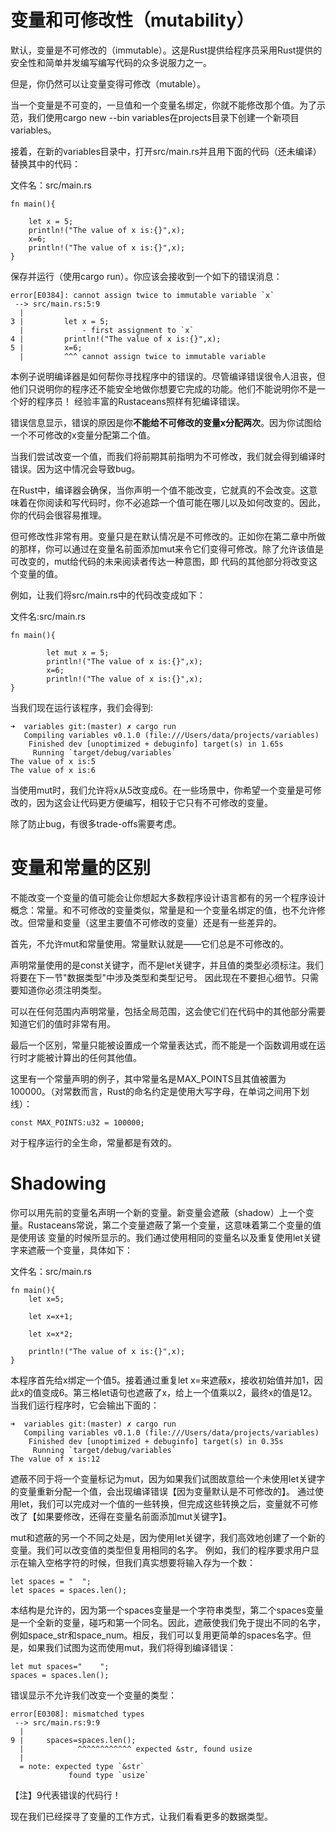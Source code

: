 # 变量和可修改性（mutability）

默认，变量是不可修改的（immutable）。这是Rust提供给程序员采用Rust提供的安全性和简单并发编写编写代码的众多说服力之一。

但是，你仍然可以让变量变得可修改（mutable）。

当一个变量是不可变的，一旦值和一个变量名绑定，你就不能修改那个值。为了示范，我们使用cargo new --bin variables在projects目录下创建一个新项目variables。

接着，在新的variables目录中，打开src/main.rs并且用下面的代码（还未编译）替换其中的代码：

文件名：src/main.rs

    fn main(){
    
        let x = 5;
        println!("The value of x is:{}",x);
        x=6;
        println!("The value of x is:{}",x);
    }

保存并运行（使用cargo run）。你应该会接收到一个如下的错误消息：

    error[E0384]: cannot assign twice to immutable variable `x`
     --> src/main.rs:5:9
      |
    3 |         let x = 5;
      |             - first assignment to `x`
    4 |         println!("The value of x is:{}",x);
    5 |         x=6;
      |         ^^^ cannot assign twice to immutable variable


本例子说明编译器是如何帮你寻找程序中的错误的。尽管编译错误很令人沮丧，但他们只说明你的程序还不能安全地做你想要它完成的功能。他们不能说明你不是一个好的程序员！
经验丰富的Rustaceans照样有犯编译错误。

错误信息显示，错误的原因是你**不能给不可修改的变量x分配两次**。因为你试图给一个不可修改的x变量分配第二个值。

当我们尝试改变一个值，而我们将前期其前指明为不可修改，我们就会得到编译时错误。因为这中情况会导致bug。

在Rust中，编译器会确保，当你声明一个值不能改变，它就真的不会改变。这意味着在你阅读和写代码时，你不必追踪一个值可能在哪儿以及如何改变的。因此，你的代码会很容易推理。

但可修改性非常有用。变量只是在默认情况是不可修改的。正如你在第二章中所做的那样，你可以通过在变量名前面添加mut来令它们变得可修改。除了允许该值是可改变的，mut给代码的未来阅读者传达一种意图，即
代码的其他部分将改变这个变量的值。

例如，让我们将src/main.rs中的代码改变成如下：

文件名:src/main.rs

    fn main(){
        
            let mut x = 5;
            println!("The value of x is:{}",x);
            x=6;
            println!("The value of x is:{}",x);
    }
    
当我们现在运行该程序，我们会得到:

    ➜  variables git:(master) ✗ cargo run
       Compiling variables v0.1.0 (file:///Users/data/projects/variables)
        Finished dev [unoptimized + debuginfo] target(s) in 1.65s
         Running `target/debug/variables`
    The value of x is:5
    The value of x is:6
    
当使用mut时，我们允许将x从5改变成6。在一些场景中，你希望一个变量是可修改的，因为这会让代码更方便编写，相较于它只有不可修改的变量。


除了防止bug，有很多trade-offs需要考虑。
# 变量和常量的区别

不能改变一个变量的值可能会让你想起大多数程序设计语言都有的另一个程序设计概念：常量。和不可修改的变量类似，常量是和一个变量名绑定的值，也不允许修改。但常量和变量（这里主要值不可修改的变量）还是有一些差异的。

首先，不允许mut和常量使用。常量默认就是——它们总是不可修改的。

声明常量使用的是const关键字，而不是let关键字，并且值的类型必须标注。我们将要在下一节"数据类型"中涉及类型和类型记号。
因此现在不要担心细节。只需要知道你必须注明类型。

可以在任何范围内声明常量，包括全局范围，这会使它们在代码中的其他部分需要知道它们的值时非常有用。

最后一个区别，常量只能被设置成一个常量表达式，而不能是一个函数调用或在运行时才能被计算出的任何其他值。

这里有一个常量声明的例子，其中常量名是MAX_POINTS且其值被置为100000。（对常数而言，Rust的命名约定是使用大写字母，在单词之间用下划线）：

    const MAX_POINTS:u32 = 100000;

对于程序运行的全生命，常量都是有效的。

# Shadowing

你可以用先前的变量名声明一个新的变量。新变量会遮蔽（shadow）上一个变量。Rustaceans常说，第二个变量遮蔽了第一个变量，这意味着第二个变量的值是使用该
变量的时候所显示的。我们通过使用相同的变量名以及重复使用let关键字来遮蔽一个变量，具体如下：

文件名：src/main.rs

    fn main(){
        let x=5;
        
        let x=x+1;
        
        let x=x*2;
        
        println!("The value of x is:{}",x);
    }
本程序首先给x绑定一个值5。接着通过重复let x=来遮蔽x，接收初始值并加1，因此x的值变成6。第三格let语句也遮蔽了x，给上一个值乘以2，最终x的值是12。
当我们运行程序时，它会输出下面的：

    ➜  variables git:(master) ✗ cargo run
       Compiling variables v0.1.0 (file:///Users/data/projects/variables)
        Finished dev [unoptimized + debuginfo] target(s) in 0.35s
         Running `target/debug/variables`
    The value of x is:12

遮蔽不同于将一个变量标记为mut，因为如果我们试图故意给一个未使用let关键字的变量重新分配一个值，会出现编译错误【因为变量默认是不可修改的】。
通过使用let，我们可以完成对一个值的一些转换，但完成这些转换之后，变量就不可修改了【如果要修改，还得在变量名前面添加mut关键字】。

mut和遮蔽的另一个不同之处是，因为使用let关键字，我们高效地创建了一个新的变量。我们可以改变值的类型但复用相同的名字。
例如，我们的程序要求用户显示在输入空格字符的时候，但我们真实想要将输入存为一个数：

    let spaces = "  ";
    let spaces = spaces.len();

本结构是允许的，因为第一个spaces变量是一个字符串类型，第二个spaces变量是一个全新的变量，碰巧和第一个同名。因此，遮蔽使我们免于提出不同的名字，
例如space_str和space_num。相反，我们可以复用更简单的spaces名字。但是，如果我们试图为这而使用mut，我们将得到编译错误：

    let mut spaces="    ";
    spaces = spaces.len();
错误显示不允许我们改变一个变量的类型：

    error[E0308]: mismatched types
     --> src/main.rs:9:9
      |
    9 |     spaces=spaces.len();
      |            ^^^^^^^^^^^^ expected &str, found usize
      |
      = note: expected type `&str`
                 found type `usize`

【注】9代表错误的代码行！

现在我们已经探寻了变量的工作方式，让我们看看更多的数据类型。